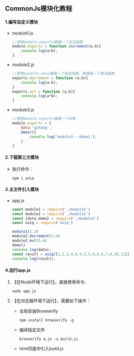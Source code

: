 ## CommonJs模块化教程
#### 1.编写自定义模块

  * module1.js
    ```js
    //使用module.exports暴露一个加法函数
    module.exports = function increment(a,b){
    	console.log(a+b);
    }
    ```
    
  * module2.js
    ```js
    //使用exports.xxxx暴露一个减法函数、再暴露一个乘法函数
    exports.decrement = function (a,b){
    	console.log(a-b);
    } 
    exports.mul = function (a,b){
    	console.log(a*b);
    } 
    ```
    
  * module3.js
    ```js
    //使用module.exports暴露一个对象
    module.exports = {
    	data:'qihang',
    	demo(){
    		console.log('module3---demo1');
    	}
    }
    ```
#### 2.下载第三方模块

- 执行命令：

  ```
  npm i uniq
  ```

#### 3.主文件引入模块

  - app.js 

    ```js
    const module1 = require('./module1')
    const module2 = require('./module2')
    const {data,demo} = require('./module3')
    const uniq = require('uniq')
    
    module1(1,2)
    module2.decrement(3,4)
    module2.mul(5,6)
    demo()
    console.log(data);
    const result = uniq([1,2,3,4,4,4,3,5,8,8,9,7,6,10,11])
    console.log(result);
    ```

#### 4.运行app.js

  1. 【在Node环境下运行】，直接使用命令: 

      ```
      node app.js
      ```

  2. 【在浏览器环境下运行】，需要如下操作：
      * 全局安装Browserify

        ```
        npm install browserify -g
        ```

      * 编译指定文件

        ```
        browserify a.js -o build.js 
        ```

      * html页面中引入build.js 
